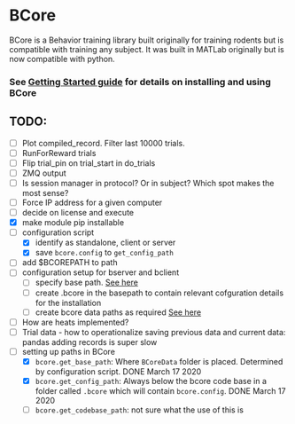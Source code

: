 # BCore

BCore is a Behavior training library built originally for training rodents but is compatible with training any subject. It was built in MATLab originally but is now compatible with python.

### See [Getting Started guide](https://github.com/balajisriram/BCore/blob/master/Docs/0.GettingStartedWithBCore.md) for details on installing and using BCore

## TODO:
 - [ ] Plot compiled_record. Filter last 10000 trials.
 - [ ] RunForReward trials
 - [ ] Flip trial\_pin on trial\_start in do\_trials
 - [ ] ZMQ output
 - [ ] Is session manager in protocol? Or in subject? Which spot makes the most sense?
 - [ ] Force IP address for a given computer
 - [ ] decide on license and execute
 - [x] make module pip installable
 - [ ] configuration script
     - [x] identify as standalone, client or server
     - [x] save `bcore.config` to `get_config_path`
 - [ ] add $BCOREPATH to path
 - [ ] configuration setup for bserver and bclient
	 - [ ] specify base path. [See here](https://github.com/balajisriram/bcore/blob/master/bcore/docs/1.DataModelForBCore.md#2)
	 - [ ] create .bcore in the basepath to contain relevant cofguration details for the installation
	 - [ ] create bcore data paths as required [See here](https://github.com/balajisriram/bcore/blob/master/bcore/docs/1.DataModelForBCore.md#2)
 - [ ] How are heats implemented?
 - [ ] Trial data - how to operationalize saving previous data and current data: pandas adding records is super slow
 - [ ] setting up paths in BCore
	 - [x] `bcore.get_base_path`: Where `BCoreData` folder is placed. Determined by configuration script. DONE March 17 2020
	 - [x] `bcore.get_config_path`: Always below the bcore code base in a folder called `.bcore` which will contain `bcore.config`. DONE March 17 2020
	 - [ ] `bcore.get_codebase_path`: not sure what the use of this is